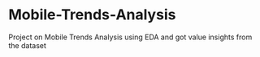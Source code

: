 # Mobile-Trends-Analysis
Project on Mobile Trends Analysis using EDA and got value insights from the dataset
